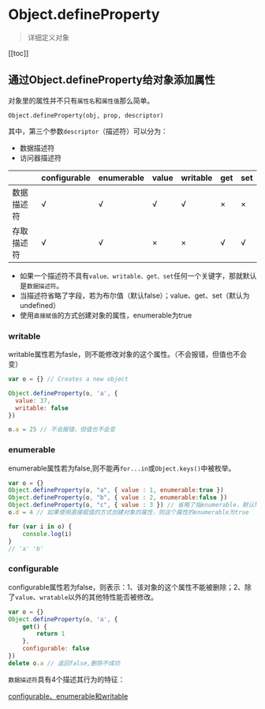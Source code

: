# Object.defineProperty
> 详细定义对象

[[toc]]

## 通过Object.defineProperty给对象添加属性
 对象里的属性并不只有`属性名`和`属性值`那么简单。

`Object.defineProperty(obj, prop, descriptor)`

其中，第三个参数`descriptor`（描述符）可以分为：
  - 数据描述符
  - 访问器描述符

 | | configurable | enumerable | value | writable | get | set |
 | - | - | - | - | - | - | - |
 | 数据描述符 | √ | √ | √ | √ | × | × |
 | 存取描述符 | √ | √ | × | × | √ | √ |

  - 如果一个描述符不具有`value、writable、get、set`任何一个关键字，那就默认是`数据描述符`。
  - 当描述符省略了字段，若为布尔值（默认false）；value、get、set（默认为undefined）
  - 使用`直接赋值`的方式创建对象的属性，enumerable为true

### writable
writable属性若为fasle，则不能修改对象的这个属性。（不会报错，但值也不会变）
```js
var o = {} // Creates a new object

Object.defineProperty(o, 'a', {
  value: 37,
  writable: false
})

o.a = 25 // 不会报错，但值也不会变
```

### enumerable
enumerable属性若为false,则不能再`for...in`或`Object.keys()`中被枚举。
```js
var o = {}
Object.defineProperty(o, "a", { value : 1, enumerable:true })
Object.defineProperty(o, "b", { value : 2, enumerable:false })
Object.defineProperty(o, "c", { value : 3 }) // 省略了指enumerable，默认false
o.d = 4 // 如果使用直接赋值的方式创建对象的属性，则这个属性的enumerable为true

for (var i in o) {
    console.log(i)
}
// 'a' 'b'
```

### configurable
configurable属性若为false，则表示：1、该对象的这个属性不能被删除；2、除了`value`、`wratable`以外的其他特性能否被修改。
```js
var o = {}
Object.defineProperty(o, 'a', {
    get() {
        return 1
    },
    configurable: false
})
delete o.a // 返回false,删除不成功
```

 `数据描述符`具有4个描述其行为的特征：

 [configurable、enumerable和writable](http://www.softwhy.com/article-9359-1.html)
